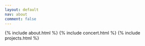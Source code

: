 ```yaml
---
layout: default
nav: about
comment: false
---
```


{% include about.html %}
{% include concert.html %}
{% include projects.html %}